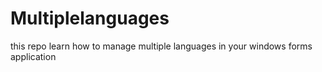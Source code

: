 # Multiplelanguages
this repo learn how to manage multiple languages in your windows forms application 
